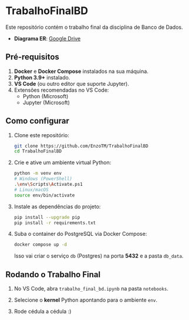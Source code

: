 # TrabalhoFinalBD

Este repositório contém o trabalho final da disciplina de Banco de Dados.

- **Diagrama ER**: [Google Drive](https://drive.google.com/file/d/1vUCdp6B-5I2eiRN8RoiN-oFA1N8Vyzxp/view?usp=sharing)

## Pré-requisitos

1. **Docker** e **Docker Compose** instalados na sua máquina.
2. **Python 3.9+** instalado.
3. **VS Code** (ou outro editor que suporte Jupyter).
4. Extensões recomendadas no VS Code:
   - Python (Microsoft)
   - Jupyter (Microsoft)

## Como configurar

1. Clone este repositório:

   ```bash
   git clone https://github.com/EnzoTM/TrabalhoFinalBD
   cd TrabalhoFinalBD
   ```

2. Crie e ative um ambiente virtual Python:

   ```bash
   python -m venv env
   # Windows (PowerShell)
   .\env\Scripts\Activate.ps1
   # Linux/macOS
   source env/bin/activate
   ```

3. Instale as dependências do projeto:

   ```bash
   pip install --upgrade pip
   pip install -r requirements.txt
   ```

4. Suba o container do PostgreSQL via Docker Compose:

   ```bash
   docker compose up -d
   ```

   Isso vai criar o serviço `db` (Postgres) na porta **5432** e a pasta `db_data`.

## Rodando o Trabalho Final

1. No VS Code, abra `trabalho_final_bd.ipynb` na pasta `notebooks`.

2. Selecione o **kernel** Python apontando para o ambiente `env`.
   
3. Rode cédula a cédula :)

